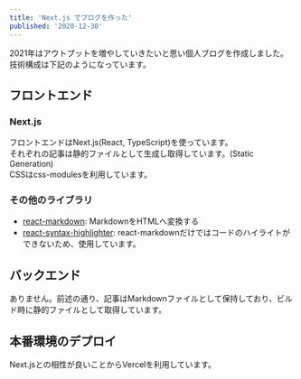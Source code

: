 ```yaml
---
title: 'Next.js でブログを作った'
published: '2020-12-30'
---
```


2021年はアウトプットを増やしていきたいと思い個人ブログを作成しました。  
技術構成は下記のようになっています。

## フロントエンド

### Next.js

フロントエンドはNext.js(React, TypeScript)を使っています。  
それぞれの記事は静的ファイルとして生成し取得しています。(Static Generation)  
CSSはcss-modulesを利用しています。

### その他のライブラリ

- [react-markdown](https://github.com/remarkjs/react-markdown): MarkdownをHTMLへ変換する
- [react-syntax-highlighter](https://github.com/react-syntax-highlighter/react-syntax-highlighter): react-markdownだけではコードのハイライトができないため、使用しています。

## バックエンド

ありません。前述の通り、記事はMarkdownファイルとして保持しており、ビルド時に静的ファイルとして取得しています。

## 本番環境のデプロイ

Next.jsとの相性が良いことからVercelを利用しています。
